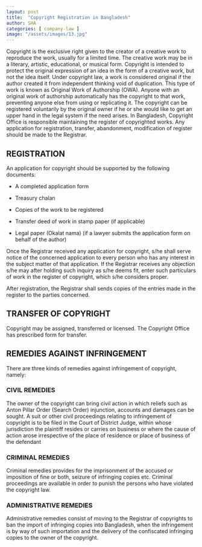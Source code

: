 ```yaml
---
layout: post
title:  "Copyright Registration in Bangladesh"
author: SHA
categories: [ company-law ]
image: "/assets/images/13.jpg"
---
```


Copyright is the exclusive right given to the creator of a creative work to reproduce the work, usually for a limited time. The creative work may be in a literary, artistic, educational, or musical form. Copyright is intended to protect the original expression of an idea in the form of a creative work, but not the idea itself. Under copyright law, a work is considered original if the author created it from independent thinking void of duplication. This type of work is known as Original Work of Authorship (OWA). Anyone with an original work of authorship automatically has the copyright to that work, preventing anyone else from using or replicating it. The copyright can be registered voluntarily by the original owner if he or she would like to get an upper hand in the legal system if the need arises. In Bangladesh, Copyright Office is responsible maintaining the register of copyrighted works. Any application for registration, transfer, abandonment, modification of register should be made to the Registrar.

## REGISTRATION

An application for copyright should be supported by the following documents:

- A completed application form

- Treasury chalan

- Copies of the work to be registered

- Transfer deed of work in stamp paper (if applicable)

- Legal paper (Okalat nama) (if a lawyer submits the application form on behalf of the author)

Once the Registrar received any application for copyright, s/he shall serve notice of the concerned application to every person who has any interest in the subject matter of that application. If the Registrar receives any objection s/he may after holding such inquiry as s/he deems fit, enter such particulars of work in the register of copyright, which s/he considers proper.

After registration, the Registrar shall sends copies of the entries made in the register to the parties concerned.

## TRANSFER OF COPYRIGHT

Copyright may be assigned, transferred or licensed. The Copyright Office has prescribed form for transfer.

## REMEDIES AGAINST INFRINGEMENT

There are three kinds of remedies against infringement of copyright, namely:

### CIVIL REMEDIES

The owner of the copyright can bring civil action in which reliefs such as Anton Pillar Order (Search Order) injunction, accounts and damages can be sought. A suit or other civil proceedings relating to infringement of copyright is to be filed in the Court of District Judge, within whose jurisdiction the plaintiff resides or carries on business or where the cause of action arose irrespective of the place of residence or place of business of the defendant

### CRIMINAL REMEDIES

Criminal remedies provides for the imprisonment of the accused or imposition of fine or both, seizure of infringing copies etc. Criminal proceedings are available in order to punish the persons who have violated the copyright law.

### ADMINISTRATIVE REMEDIES

Administrative remedies consist of moving to the Registrar of copyrights to ban the import of infringing copies into Bangladesh, when the infringement is by way of such importation and the delivery of the confiscated infringing copies to the owner of the copyright.
